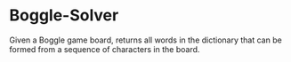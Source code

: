 Boggle-Solver
=============

Given a Boggle game board, returns all words in the dictionary that can be formed from a sequence of characters in the board.
